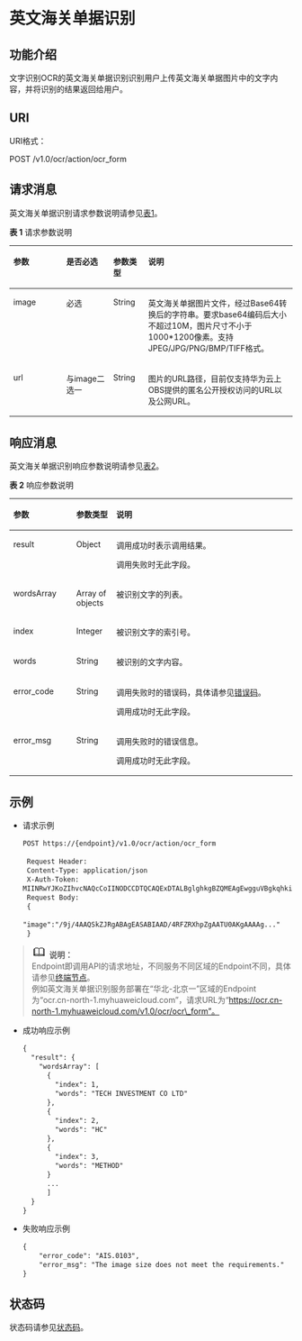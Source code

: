 # 英文海关单据识别<a name="ocr_03_0018"></a>

## 功能介绍<a name="section1280130152318"></a>

文字识别OCR的英文海关单据识别识别用户上传英文海关单据图片中的文字内容，并将识别的结果返回给用户。

## URI<a name="zh-cn_topic_0071700249_section5596537"></a>

URI格式：

POST /v1.0/ocr/action/ocr\_form

## 请求消息<a name="zh-cn_topic_0071700249_section50368838"></a>

英文海关单据识别请求参数说明请参见[表1](#zh-cn_topic_0071700249_table49879860151539)。

**表 1**  请求参数说明

<a name="zh-cn_topic_0071700249_table49879860151539"></a>
<table><thead align="left"><tr id="zh-cn_topic_0071700249_row953289151539"><th class="cellrowborder" valign="top" width="18.7%" id="mcps1.2.5.1.1"><p id="zh-cn_topic_0071700249_p10107569151539"><a name="zh-cn_topic_0071700249_p10107569151539"></a><a name="zh-cn_topic_0071700249_p10107569151539"></a>参数</p>
</th>
<th class="cellrowborder" valign="top" width="16.57%" id="mcps1.2.5.1.2"><p id="zh-cn_topic_0071700249_p13406737151539"><a name="zh-cn_topic_0071700249_p13406737151539"></a><a name="zh-cn_topic_0071700249_p13406737151539"></a>是否必选</p>
</th>
<th class="cellrowborder" valign="top" width="12.36%" id="mcps1.2.5.1.3"><p id="zh-cn_topic_0071700249_p12203922151539"><a name="zh-cn_topic_0071700249_p12203922151539"></a><a name="zh-cn_topic_0071700249_p12203922151539"></a>参数类型</p>
</th>
<th class="cellrowborder" valign="top" width="52.370000000000005%" id="mcps1.2.5.1.4"><p id="zh-cn_topic_0071700249_p48993627151539"><a name="zh-cn_topic_0071700249_p48993627151539"></a><a name="zh-cn_topic_0071700249_p48993627151539"></a>说明</p>
</th>
</tr>
</thead>
<tbody><tr id="zh-cn_topic_0071700249_row9060885151539"><td class="cellrowborder" valign="top" width="18.7%" headers="mcps1.2.5.1.1 "><p id="zh-cn_topic_0071700249_p62843112151539"><a name="zh-cn_topic_0071700249_p62843112151539"></a><a name="zh-cn_topic_0071700249_p62843112151539"></a>image</p>
</td>
<td class="cellrowborder" valign="top" width="16.57%" headers="mcps1.2.5.1.2 "><p id="zh-cn_topic_0071700249_p33261718135412"><a name="zh-cn_topic_0071700249_p33261718135412"></a><a name="zh-cn_topic_0071700249_p33261718135412"></a>必选</p>
</td>
<td class="cellrowborder" valign="top" width="12.36%" headers="mcps1.2.5.1.3 "><p id="zh-cn_topic_0071700249_p63907830151539"><a name="zh-cn_topic_0071700249_p63907830151539"></a><a name="zh-cn_topic_0071700249_p63907830151539"></a>String</p>
</td>
<td class="cellrowborder" valign="top" width="52.370000000000005%" headers="mcps1.2.5.1.4 "><p id="zh-cn_topic_0071700249_p9151746151539"><a name="zh-cn_topic_0071700249_p9151746151539"></a><a name="zh-cn_topic_0071700249_p9151746151539"></a><span class="keyword" id="keyword52671412164319"><a name="keyword52671412164319"></a><a name="keyword52671412164319"></a>英文海关单据</span>图片文件，经过Base64转换后的字符串。要求base64编码后大小不超过10M，图片尺寸不小于1000*1200像素。支持JPEG/JPG/PNG/BMP/TIFF格式。</p>
</td>
</tr>
<tr id="row1153514617444"><td class="cellrowborder" valign="top" width="18.7%" headers="mcps1.2.5.1.1 "><p id="zh-cn_topic_0082818466_p14053218195224"><a name="zh-cn_topic_0082818466_p14053218195224"></a><a name="zh-cn_topic_0082818466_p14053218195224"></a>url</p>
</td>
<td class="cellrowborder" valign="top" width="16.57%" headers="mcps1.2.5.1.2 "><p id="zh-cn_topic_0082818466_p64568902195224"><a name="zh-cn_topic_0082818466_p64568902195224"></a><a name="zh-cn_topic_0082818466_p64568902195224"></a>与image二选一</p>
</td>
<td class="cellrowborder" valign="top" width="12.36%" headers="mcps1.2.5.1.3 "><p id="zh-cn_topic_0082818466_p62698574195224"><a name="zh-cn_topic_0082818466_p62698574195224"></a><a name="zh-cn_topic_0082818466_p62698574195224"></a>String</p>
</td>
<td class="cellrowborder" valign="top" width="52.370000000000005%" headers="mcps1.2.5.1.4 "><p id="zh-cn_topic_0082818466_p45419747195224"><a name="zh-cn_topic_0082818466_p45419747195224"></a><a name="zh-cn_topic_0082818466_p45419747195224"></a>图片的URL路径，目前仅支持华为云上OBS提供的匿名公开授权访问的URL以及公网URL。</p>
</td>
</tr>
</tbody>
</table>

## 响应消息<a name="zh-cn_topic_0071700249_section50666366"></a>

英文海关单据识别响应参数说明请参见[表2](#zh-cn_topic_0071700249_table57578428152029)。

**表 2**  响应参数说明

<a name="zh-cn_topic_0071700249_table57578428152029"></a>
<table><thead align="left"><tr id="zh-cn_topic_0071700249_row43179280152029"><th class="cellrowborder" valign="top" width="22.220000000000002%" id="mcps1.2.4.1.1"><p id="zh-cn_topic_0071700249_p7860819152029"><a name="zh-cn_topic_0071700249_p7860819152029"></a><a name="zh-cn_topic_0071700249_p7860819152029"></a>参数</p>
</th>
<th class="cellrowborder" valign="top" width="14.14%" id="mcps1.2.4.1.2"><p id="zh-cn_topic_0071700249_p32746582152029"><a name="zh-cn_topic_0071700249_p32746582152029"></a><a name="zh-cn_topic_0071700249_p32746582152029"></a>参数类型</p>
</th>
<th class="cellrowborder" valign="top" width="63.63999999999999%" id="mcps1.2.4.1.3"><p id="zh-cn_topic_0071700249_p35227457152029"><a name="zh-cn_topic_0071700249_p35227457152029"></a><a name="zh-cn_topic_0071700249_p35227457152029"></a>说明</p>
</th>
</tr>
</thead>
<tbody><tr id="zh-cn_topic_0071700249_row34851773152029"><td class="cellrowborder" valign="top" width="22.220000000000002%" headers="mcps1.2.4.1.1 "><p id="zh-cn_topic_0071700249_p4421361152029"><a name="zh-cn_topic_0071700249_p4421361152029"></a><a name="zh-cn_topic_0071700249_p4421361152029"></a>result</p>
</td>
<td class="cellrowborder" valign="top" width="14.14%" headers="mcps1.2.4.1.2 "><p id="zh-cn_topic_0071700249_p16646137105913"><a name="zh-cn_topic_0071700249_p16646137105913"></a><a name="zh-cn_topic_0071700249_p16646137105913"></a>Object</p>
</td>
<td class="cellrowborder" valign="top" width="63.63999999999999%" headers="mcps1.2.4.1.3 "><p id="zh-cn_topic_0071700249_p624888571104"><a name="zh-cn_topic_0071700249_p624888571104"></a><a name="zh-cn_topic_0071700249_p624888571104"></a>调用成功时表示调用结果。</p>
<p id="zh-cn_topic_0071700249_p61668142105956"><a name="zh-cn_topic_0071700249_p61668142105956"></a><a name="zh-cn_topic_0071700249_p61668142105956"></a>调用失败时无此字段。</p>
</td>
</tr>
<tr id="row845163020383"><td class="cellrowborder" valign="top" width="22.220000000000002%" headers="mcps1.2.4.1.1 "><p id="p245163013819"><a name="p245163013819"></a><a name="p245163013819"></a>wordsArray</p>
</td>
<td class="cellrowborder" valign="top" width="14.14%" headers="mcps1.2.4.1.2 "><p id="p24516305384"><a name="p24516305384"></a><a name="p24516305384"></a>Array of objects</p>
</td>
<td class="cellrowborder" valign="top" width="63.63999999999999%" headers="mcps1.2.4.1.3 "><p id="p1145133018384"><a name="p1145133018384"></a><a name="p1145133018384"></a>被<span class="keyword" id="keyword1461019541965"><a name="keyword1461019541965"></a><a name="keyword1461019541965"></a>识别</span>文字的列表。</p>
</td>
</tr>
<tr id="row679115149405"><td class="cellrowborder" valign="top" width="22.220000000000002%" headers="mcps1.2.4.1.1 "><p id="p1079110148401"><a name="p1079110148401"></a><a name="p1079110148401"></a>index</p>
</td>
<td class="cellrowborder" valign="top" width="14.14%" headers="mcps1.2.4.1.2 "><p id="p1179141416405"><a name="p1179141416405"></a><a name="p1179141416405"></a>Integer</p>
</td>
<td class="cellrowborder" valign="top" width="63.63999999999999%" headers="mcps1.2.4.1.3 "><p id="p187912014194011"><a name="p187912014194011"></a><a name="p187912014194011"></a>被<span class="keyword" id="keyword12889457069"><a name="keyword12889457069"></a><a name="keyword12889457069"></a>识别</span>文字的索引号。</p>
</td>
</tr>
<tr id="row12728133813402"><td class="cellrowborder" valign="top" width="22.220000000000002%" headers="mcps1.2.4.1.1 "><p id="p14728143814406"><a name="p14728143814406"></a><a name="p14728143814406"></a>words</p>
</td>
<td class="cellrowborder" valign="top" width="14.14%" headers="mcps1.2.4.1.2 "><p id="p9728153813405"><a name="p9728153813405"></a><a name="p9728153813405"></a>String</p>
</td>
<td class="cellrowborder" valign="top" width="63.63999999999999%" headers="mcps1.2.4.1.3 "><p id="p16339130114112"><a name="p16339130114112"></a><a name="p16339130114112"></a>被<span class="keyword" id="keyword7291015718"><a name="keyword7291015718"></a><a name="keyword7291015718"></a>识别</span>的文字内容。</p>
</td>
</tr>
<tr id="zh-cn_topic_0071700249_row23515589152029"><td class="cellrowborder" valign="top" width="22.220000000000002%" headers="mcps1.2.4.1.1 "><p id="zh-cn_topic_0071700249_p25714562152029"><a name="zh-cn_topic_0071700249_p25714562152029"></a><a name="zh-cn_topic_0071700249_p25714562152029"></a>error_code</p>
</td>
<td class="cellrowborder" valign="top" width="14.14%" headers="mcps1.2.4.1.2 "><p id="zh-cn_topic_0071700249_p2504796152029"><a name="zh-cn_topic_0071700249_p2504796152029"></a><a name="zh-cn_topic_0071700249_p2504796152029"></a>String</p>
</td>
<td class="cellrowborder" valign="top" width="63.63999999999999%" headers="mcps1.2.4.1.3 "><p id="zh-cn_topic_0071700249_p60245514105956"><a name="zh-cn_topic_0071700249_p60245514105956"></a><a name="zh-cn_topic_0071700249_p60245514105956"></a>调用失败时的错误码，具体请参见<a href="错误码.md">错误码</a>。</p>
<p id="zh-cn_topic_0071700249_p5338721105956"><a name="zh-cn_topic_0071700249_p5338721105956"></a><a name="zh-cn_topic_0071700249_p5338721105956"></a>调用成功时无此字段。</p>
</td>
</tr>
<tr id="zh-cn_topic_0071700249_row14057230152029"><td class="cellrowborder" valign="top" width="22.220000000000002%" headers="mcps1.2.4.1.1 "><p id="zh-cn_topic_0071700249_p64893870152029"><a name="zh-cn_topic_0071700249_p64893870152029"></a><a name="zh-cn_topic_0071700249_p64893870152029"></a>error_msg</p>
</td>
<td class="cellrowborder" valign="top" width="14.14%" headers="mcps1.2.4.1.2 "><p id="zh-cn_topic_0071700249_p21912135152029"><a name="zh-cn_topic_0071700249_p21912135152029"></a><a name="zh-cn_topic_0071700249_p21912135152029"></a>String</p>
</td>
<td class="cellrowborder" valign="top" width="63.63999999999999%" headers="mcps1.2.4.1.3 "><p id="zh-cn_topic_0071700249_p66722601105956"><a name="zh-cn_topic_0071700249_p66722601105956"></a><a name="zh-cn_topic_0071700249_p66722601105956"></a>调用失败时的错误信息。</p>
<p id="zh-cn_topic_0071700249_p63632502105956"><a name="zh-cn_topic_0071700249_p63632502105956"></a><a name="zh-cn_topic_0071700249_p63632502105956"></a>调用成功时无此字段。</p>
</td>
</tr>
</tbody>
</table>

## 示例<a name="section1246110335217"></a>

-   请求示例

    ```
    POST https://{endpoint}/v1.0/ocr/action/ocr_form 
        
     Request Header:   
     Content-Type: application/json   
     X-Auth-Token: MIINRwYJKoZIhvcNAQcCoIINODCCDTQCAQExDTALBglghkgBZQMEAgEwgguVBgkqhkiG...      
     Request Body:
     {
        "image":"/9j/4AAQSkZJRgABAgEASABIAAD/4RFZRXhpZgAATU0AKgAAAAg..." 
     } 
    ```


>![](public_sys-resources/icon-note.gif) **说明：**   
>Endpoint即调用API的请求地址，不同服务不同区域的Endpoint不同，具体请参见[终端节点](终端节点.md)。  
>例如英文海关单据识别服务部署在“华北-北京一”区域的Endpoint为“ocr.cn-north-1.myhuaweicloud.com”，请求URL为“https://ocr.cn-north-1.myhuaweicloud.com/v1.0/ocr/ocr\_form”。  

-   成功响应示例

    ```
    {
      "result": {
        "wordsArray": [
          {
            "index": 1,
            "words": "TECH INVESTMENT CO LTD"
          },
          {
            "index": 2,
            "words": "HC"
          },
          {
            "index": 3,
            "words": "METHOD"
          }
          ...
          ]
      }
    }
    ```

-   失败响应示例

    ```
    {
        "error_code": "AIS.0103",
        "error_msg": "The image size does not meet the requirements."
    }
    ```


## 状态码<a name="zh-cn_topic_0071700249_section59700980145140"></a>

状态码请参见[状态码](状态码.md)。

